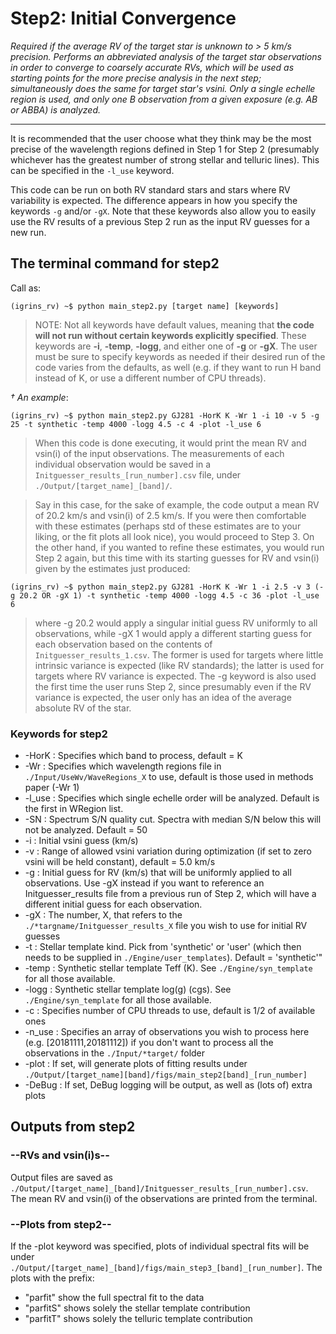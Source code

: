 # Step2: Initial Convergence

*Required if the average RV of the target star is unknown to > 5 km/s precision. Performs an abbreviated analysis of the target star observations in order to converge to coarsely accurate RVs, which will be used as starting points for the more precise analysis in the next step; simultaneously does the same for target star's vsini. Only a single echelle region is used, and only one B observation from a given exposure (e.g. AB or ABBA) is analyzed.*
***

It is recommended that the user choose what they think may be the most precise of the wavelength regions defined in Step 1 for Step 2 (presumably whichever has the greatest number of strong stellar and telluric lines). This can be specified in the `-l_use` keyword.

This code can be run on both RV standard stars and stars where RV variability is expected. The difference appears in how you specify the keywords `-g` and/or `-gX`. Note that these keywords also allow you to easily use the RV results of a previous Step 2 run as the input RV guesses for a new run.


## The terminal command for step2
Call as:
```shell
(igrins_rv) ~$ python main_step2.py [target name] [keywords]
```

> NOTE: Not all keywords have default values, meaning that **the code will not run without certain keywords explicitly specified**. These keywords are **-i**, **-temp**, **-logg**, and either one of **-g** or **-gX**. The user must be sure to specify keywords as needed if their desired run of the code varies from the defaults, as well (e.g. if they want to run H band instead of K, or use a different number of CPU threads).

*&dagger; An example*:
```shell
(igrins_rv) ~$ python main_step2.py GJ281 -HorK K -Wr 1 -i 10 -v 5 -g 25 -t synthetic -temp 4000 -logg 4.5 -c 4 -plot -l_use 6
```
> When this code is done executing, it would print the mean RV and vsin(i) of the input observations. The measurements of each individual observation would be saved in a `Initguesser_results_[run_number].csv` file, under `./Output/[target_name]_[band]/`.

> Say in this case, for the sake of example, the code output a mean RV of 20.2 km/s and vsin(i) of 2.5 km/s. If you were then comfortable with these estimates (perhaps std of these estimates are to your liking, or the fit plots all look nice), you would proceed to Step 3. On the other hand, if you wanted to refine these estimates, you would run Step 2 again, but this time with its starting guesses for RV and vsin(i) given by the estimates just produced:

```shell
(igrins_rv) ~$ python main_step2.py GJ281 -HorK K -Wr 1 -i 2.5 -v 3 (-g 20.2 OR -gX 1) -t synthetic -temp 4000 -logg 4.5 -c 36 -plot -l_use 6
```

> where -g 20.2 would apply a singular initial guess RV uniformly to all observations, while -gX 1 would apply a different starting guess for each observation based on the contents of `Initguesser_results_1.csv`. The former is used for targets where little intrinsic variance is expected (like RV standards); the latter is used for targets where RV variance is expected. The -g keyword is also used the first time the user runs Step 2, since presumably even if the RV variance is expected, the user only has an idea of the average absolute RV of the star.

### Keywords for step2

* -HorK : Specifies which band to process, default = K 
* -Wr : Specifies which wavelength regions file in `./Input/UseWv/WaveRegions_X` to use, default is those used in methods paper (-Wr 1)
* -l_use : Specifies which single echelle order will be analyzed. Default is the first in WRegion list.
* -SN : Spectrum S/N quality cut. Spectra with median S/N below this will not be analyzed. Default = 50 
* -i : Initial vsini guess (km/s)
* -v : Range of allowed vsini variation during optimization (if set to zero vsini will be held constant), default = 5.0 km/s
* -g : Initial guess for RV (km/s) that will be uniformly applied to all observations. Use -gX instead if you want to reference an Initguesser_results file from a previous run of Step 2, which will have a different initial guess for each observation. 
* -gX : The number, X, that refers to the `./*targname/Initguesser_results_X` file you wish to use for initial RV guesses
* -t : Stellar template kind. Pick from 'synthetic' or 'user' (which then needs to be supplied in `./Engine/user_templates`). Default = 'synthetic'"
* -temp : Synthetic stellar template Teff (K). See `./Engine/syn_template` for all those available.
* -logg : Synthetic stellar template log(g) (cgs). See `./Engine/syn_template` for all those available.
* -c : Specifies number of CPU threads to use, default is 1/2 of available ones
* -n_use : Specifies an array of observations you wish to process here (e.g. [20181111,20181112]) if you don't want to process all the observations in the `./Input/*target/` folder
* -plot : If set, will generate plots of fitting results under `./Output/[target_name][band]/figs/main_step2[band]_[run_number]`
* -DeBug : If set, DeBug logging will be output, as well as (lots of) extra plots


## Outputs from step2
### --RVs and vsin(i)s--
Output files are saved as `./Output/[target_name]_[band]/Initguesser_results_[run_number].csv`. The mean RV and vsin(i) of the observations are printed from the terminal.

### --Plots from step2--

If the -plot keyword was specified, plots of individual spectral fits will be under `./Output/[target_name]_[band]/figs/main_step3_[band]_[run_number]`. The plots with the prefix:
* "parfit" show the full spectral fit to the data
* "parfitS" shows solely the stellar template contribution
* "parfitT" shows solely the telluric template contribution
